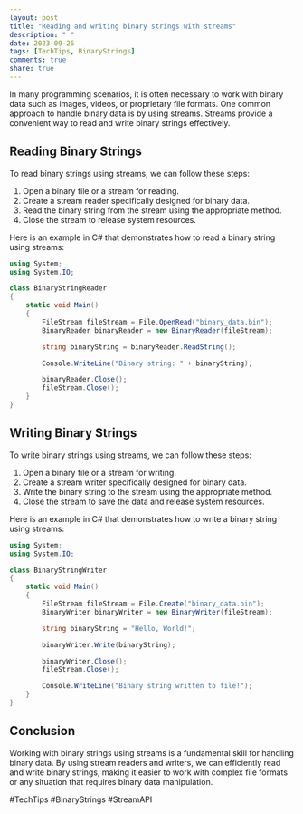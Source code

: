```yaml
---
layout: post
title: "Reading and writing binary strings with streams"
description: " "
date: 2023-09-26
tags: [TechTips, BinaryStrings]
comments: true
share: true
---
```


In many programming scenarios, it is often necessary to work with binary data such as images, videos, or proprietary file formats. One common approach to handle binary data is by using streams. Streams provide a convenient way to read and write binary strings effectively.

## Reading Binary Strings

To read binary strings using streams, we can follow these steps:

1. Open a binary file or a stream for reading.
2. Create a stream reader specifically designed for binary data.
3. Read the binary string from the stream using the appropriate method.
4. Close the stream to release system resources.

Here is an example in C# that demonstrates how to read a binary string using streams:

```csharp
using System;
using System.IO;

class BinaryStringReader
{
    static void Main()
    {
        FileStream fileStream = File.OpenRead("binary_data.bin");
        BinaryReader binaryReader = new BinaryReader(fileStream);

        string binaryString = binaryReader.ReadString();

        Console.WriteLine("Binary string: " + binaryString);

        binaryReader.Close();
        fileStream.Close();
    }
}
```

## Writing Binary Strings

To write binary strings using streams, we can follow these steps:

1. Open a binary file or a stream for writing.
2. Create a stream writer specifically designed for binary data.
3. Write the binary string to the stream using the appropriate method.
4. Close the stream to save the data and release system resources.

Here is an example in C# that demonstrates how to write a binary string using streams:

```csharp
using System;
using System.IO;

class BinaryStringWriter
{
    static void Main()
    {
        FileStream fileStream = File.Create("binary_data.bin");
        BinaryWriter binaryWriter = new BinaryWriter(fileStream);

        string binaryString = "Hello, World!";

        binaryWriter.Write(binaryString);

        binaryWriter.Close();
        fileStream.Close();

        Console.WriteLine("Binary string written to file!");
    }
}
```

## Conclusion

Working with binary strings using streams is a fundamental skill for handling binary data. By using stream readers and writers, we can efficiently read and write binary strings, making it easier to work with complex file formats or any situation that requires binary data manipulation.

#TechTips #BinaryStrings #StreamAPI